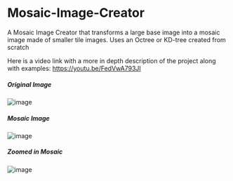 # Mosaic-Image-Creator
A Mosaic Image Creator that transforms a large base image into a mosaic image made of smaller tile images. Uses an Octree or KD-tree created from scratch

Here is a video link with a more in depth description of the project along with examples:
https://youtu.be/FedVwA793JI

##### Original Image
![image](https://user-images.githubusercontent.com/93265190/220809429-2fbcf46d-72cd-464c-94a9-eb06076b2460.png)
##### Mosaic Image
![image](https://user-images.githubusercontent.com/93265190/220809470-e05aa16d-5a75-460f-9c23-7702dee8fdd9.png)
##### Zoomed in Mosaic
![image](https://user-images.githubusercontent.com/93265190/220809506-1c5d1308-8446-4cbd-9c73-478a32933ec2.png)

